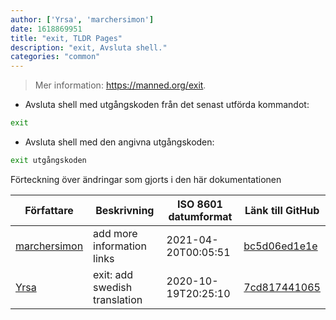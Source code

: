 ```yaml
---
author: ['Yrsa', 'marchersimon']
date: 1618869951
title: "exit, TLDR Pages"
description: "exit, Avsluta shell."
categories: "common"
---
```

> Mer information: <https://manned.org/exit>.

- Avsluta shell med utgångskoden från det senast utförda kommandot:

```bash
exit
```

- Avsluta shell med den angivna utgångskoden:

```bash
exit utgångskoden
```
Förteckning över ändringar som gjorts i den här dokumentationen


Författare | Beskrivning | ISO 8601 datumformat | Länk till GitHub
------|-----|-----|-----
[marchersimon](mailto:marchersimon@zohomail.eu) | add more information links | 2021-04-20T00:05:51 | [bc5d06ed1e1e](https://github.com/tldr-pages/tldr/commit/bc5d06ed1e1e112cfb368a38ae5918ef124cdc22)
[Yrsa](mailto:yrsa97@hotmail.com) | exit: add swedish translation | 2020-10-19T20:25:10 | [7cd817441065](https://github.com/tldr-pages/tldr/commit/7cd81744106587080df2cc1a828503746f929f17)

